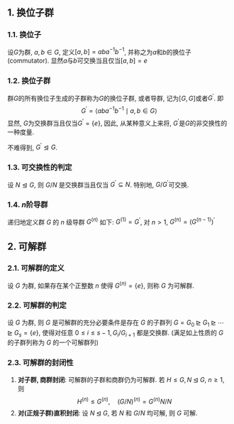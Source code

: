 ## 1. 换位子群
### 1.1. 换位子
设$G$为群, $a, b\in G$, 定义$[a, b]= aba^{-1}b^{-1}$, 并称之为$a$和$b$的换位子(commutator). 显然$a$与$b$可交换当且仅当$[a, b]=e$

### 1.2. 换位子群
群$G$的所有换位子生成的子群称为$G$的换位子群, 或者导群, 记为$[G, G]$或者$G^{\prime}$. 即
$$
G^{\prime} = \langle aba^{-1}b^{-1}\mid a, b\in G \rangle
$$
显然, $G$为交换群当且仅当$G^{\prime} = \{e\}$, 因此, 从某种意义上来将, $G^{\prime}$是$G$的非交换性的一种度量. 

不难得到, $G^{\prime}\trianglelefteq G$. 


### 1.3. 可交换性的判定
设 $N \trianglelefteq G$, 则 $G / N$ 是交换群当且仅当 $G^{\prime} \subseteq N$. 特别地, $G / G^{\prime}$可交换.


### 1.4. $n$阶导群
递归地定义群 $G$ 的 $n$ 级导群 $G^{(n)}$ 如下: $G^{(1)}=G^{\prime}$, 对 $n>1$, $G^{(n)}=\left(G^{(n-1)}\right)^{\prime}$


## 2. 可解群
### 2.1. 可解群的定义
设 $G$ 为群, 如果存在某个正整数 $n$ 使得 $G^{(n)}=\{e\}$, 则称 $G$ 为可解群.

### 2.2. 可解群的判定
设 $G$ 为群, 则 $G$ 是可解群的充分必要条件是存在 $G$ 的子群列 $G=G_0 \unrhd G_1 \unrhd \cdots \unrhd G_s=\{e\}$, 使得对任意 $0 \leq i \leq s-1, G_i / G_{i+1}$ 都是交换群. (满足如上性质的 $G$ 的子群列称为 $G$ 的一个可解群列)

### 2.3. 可解群的封闭性
1. **对子群, 商群封闭**: 可解群的子群和商群仍为可解群. 若 $H \leq G, N \unlhd G$, $n \geq 1$, 则 
   $$
   H^{(n)} \leq G^{(n)},\quad (G / N)^{(n)}=G^{(n)} N / N
   $$  
2. **对(正规子群)直积封闭**: 设 $N \unlhd G$, 若 $N$ 和 $G / N$ 均可解, 则 $G$ 可解.